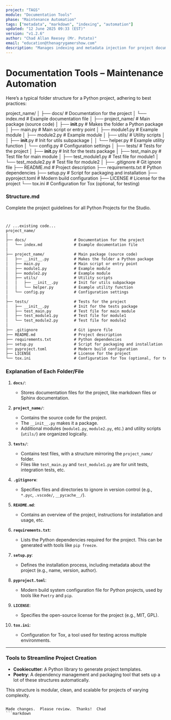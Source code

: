 ```yaml
---
project: "TAGS"
module: "Documentation Tools"
phase: "Maintenance Automation"
tags: ["metadata", "markdown", "indexing", "automation"]
updated: "12 June 2025 09:33 (EST)"
version: "v1.2.6"
author: "Chad Allan Reesey (Mr. Potato)"
email: "education@thenagrygamershow.com"
description: "Manages indexing and metadata injection for project documentation."
---
```


# Documentation Tools – Maintenance Automation
Here’s a typical folder structure for a Python project, adhering to best practices:

project_name/
│
├── docs/                     # Documentation for the project
│   └── index.md              # Example documentation file
│
├── project_name/             # Main package (source code)
│   ├── __init__.py           # Makes the folder a Python package
│   ├── main.py               # Main script or entry point
│   ├── module1.py            # Example module
│   ├── module2.py            # Example module
│   ├── utils/                # Utility scripts
│   │   ├── __init__.py       # Init for utils subpackage
│   │   └── helper.py         # Example utility function
│   └── config.py             # Configuration settings
│
├── tests/                    # Tests for the project
│   ├── __init__.py           # Init for the tests package
│   ├── test_main.py          # Test file for main module
│   ├── test_module1.py       # Test file for module1
│   └── test_module2.py       # Test file for module2
│
├── .gitignore                # Git ignore file
├── README.md                 # Project description
├── requirements.txt          # Python dependencies
├── setup.py                  # Script for packaging and installation
├── pyproject.toml            # Modern build configuration
├── LICENSE                   # License for the project
└── tox.ini                   # Configuration for Tox (optional, for testing)

### Structure.md

Complete the project guidelines for all Python Projects for the Studio.

```markdown


// ...existing code...
project_name/
│
├── docs/                     # Documentation for the project
│   └── index.md              # Example documentation file
│
├── project_name/             # Main package (source code)
│   ├── __init__.py           # Makes the folder a Python package
│   ├── main.py               # Main script or entry point
│   ├── module1.py            # Example module
│   ├── module2.py            # Example module
│   ├── utils/                # Utility scripts
│   │   ├── __init__.py       # Init for utils subpackage
│   │   └── helper.py         # Example utility function
│   └── config.py             # Configuration settings
│
├── tests/                    # Tests for the project
│   ├── __init__.py           # Init for the tests package
│   ├── test_main.py          # Test file for main module
│   ├── test_module1.py       # Test file for module1
│   └── test_module2.py       # Test file for module2
│
├── .gitignore                # Git ignore file
├── README.md                 # Project description
├── requirements.txt          # Python dependencies
├── setup.py                  # Script for packaging and installation
├── pyproject.toml            # Modern build configuration
├── LICENSE                   # License for the project
└── tox.ini                   # Configuration for Tox (optional, for testing)
```

### Explanation of Each Folder/File

1. **`docs/`**:
   - Stores documentation files for the project, like markdown files or Sphinx documentation.

2. **`project_name/`**:
   - Contains the source code for the project.
   - The `__init__.py` makes it a package.
   - Additional modules (`module1.py`, `module2.py`, etc.) and utility scripts (`utils/`) are organized logically.

3. **`tests/`**:
   - Contains test files, with a structure mirroring the `project_name/` folder.
   - Files like `test_main.py` and `test_module1.py` are for unit tests, integration tests, etc.

4. **`.gitignore`**:
   - Specifies files and directories to ignore in version control (e.g., `*.pyc`, `.vscode/`, `__pycache__/`).

5. **`README.md`**:
   - Contains an overview of the project, instructions for installation and usage, etc.

6. **`requirements.txt`**:
   - Lists the Python dependencies required for the project. This can be generated with tools like `pip freeze`.

7. **`setup.py`**:
   - Defines the installation process, including metadata about the project (e.g., name, version, author).

8. **`pyproject.toml`**:
   - Modern build system configuration file for Python projects, used by tools like `Poetry` and `pip`.

9. **`LICENSE`**:
   - Specifies the open-source license for the project (e.g., MIT, GPL).

10. **`tox.ini`**:
    - Configuration for Tox, a tool used for testing across multiple environments.

---

### Tools to Streamline Project Creation
- **Cookiecutter**: A Python library to generate project templates.
- **Poetry**: A dependency management and packaging tool that sets up a lot of these structures automatically.

This structure is modular, clean, and scalable for projects of varying complexity.
```

Made changes.  Please review.  Thanks!  Chad
```markdown
